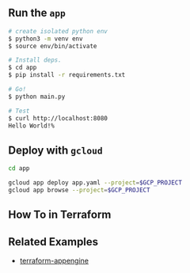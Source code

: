 ## Run the `app`
```bash
# create isolated python env
$ python3 -m venv env
$ source env/bin/activate

# Install deps.
$ cd app
$ pip install -r requirements.txt

# Go!
$ python main.py

# Test
$ curl http://localhost:8080
Hello World!%
```

## Deploy with `gcloud`
```bash
cd app

gcloud app deploy app.yaml --project=$GCP_PROJECT
gcloud app browse --project=$GCP_PROJECT
```


## How To in Terraform

## Related Examples
- [terraform-appengine](https://github.com/bhidalto/terraform-appengine)

